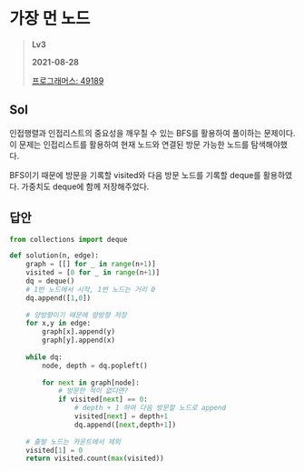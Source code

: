 # 가장 먼 노드
> **Lv3**
>
> **2021-08-28**
>
> [프로그래머스: 49189](https://programmers.co.kr/learn/courses/30/lessons/49189)

## Sol

인접행렬과 인접리스트의 중요성을 깨우칠 수 있는 BFS를 활용하여 풀이하는 문제이다. 이 문제는 인접리스트를 활용하여 현재 노드와 연결된 방문 가능한 노드를 탐색해야했다.


BFS이기 때문에 방문을 기록할 visited와 다음 방문 노드를 기록할 deque를 활용하였다. 가중치도 deque에 함께 저장해주었다.


## 답안
```python
from collections import deque

def solution(n, edge):
    graph = [[] for _ in range(n+1)]
    visited = [0 for _ in range(n+1)]
    dq = deque()
    # 1번 노드에서 시작, 1번 노드는 거리 0
    dq.append([1,0])
    
    # 양방향이기 때문에 양방향 저장
    for x,y in edge:
        graph[x].append(y)
        graph[y].append(x)
        
    while dq:
        node, depth = dq.popleft()
        
        for next in graph[node]:
            # 방문한 적이 없다면?
            if visited[next] == 0:
                # depth + 1 하여 다음 방문할 노드로 append
                visited[next] = depth+1
                dq.append([next,depth+1])
        
    # 출발 노드는 카운트에서 제외
    visited[1] = 0
    return visited.count(max(visited))
```